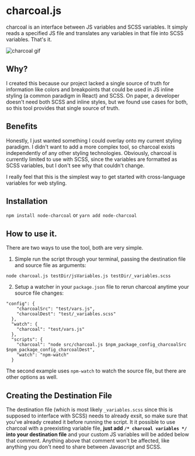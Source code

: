 # charcoal.js
charcoal is an interface between JS variables and SCSS variables. It simply reads a specified JS file and translates any variables in that file into SCSS variables. That's it.

![charcoal gif](http://imgur.com/cywW4Rw.gif)

## Why?
I created this because our project lacked a single source of truth for information like colors and breakpoints that could be used in JS inline styling (a common paradigm in React) and SCSS. On paper, a developer doesn't need both SCSS and inline styles, but we found use cases for both, so this tool provides that single source of truth.

## Benefits
Honestly, I just wanted something I could overlay onto my current styling paradigm. I didn't want to add a more complex tool, so charcoal exists independently of any other styling technologies. Obviously, charcoal is currently limited to use with SCSS, since the variables are formatted as SCSS variables, but I don't see why that couldn't change.

I really feel that this is the simplest way to get started with cross-language variables for web styling.

## Installation
`npm install node-charcoal` or `yarn add node-charcoal`

## How to use it.
There are two ways to use the tool, both are very simple.

1. Simple run the script through your terminal, passing the destination file and source file as arguments: 

`node charcoal.js testDir/jsVariables.js testDir/_variables.scss`

2. Setup a watcher in your `package.json` file to rerun charcoal anytime your source file changes:
```
"config": {
    "charcoalSrc": "test/vars.js",
    "charcoalDest": "test/_variables.scss"
  },
  "watch": {
    "charcoal": "test/vars.js"
  },
  "scripts": {
    "charcoal": "node src/charcoal.js $npm_package_config_charcoalSrc $npm_package_config_charcoalDest",
    "watch": "npm-watch"
  }
```

The second example uses `npm-watch` to watch the source file, but there are other options as well.

## Creating the Destination File
The destination file (which is most likely `_variables.scss` since this is supposed to interface with SCSS) needs to already exsit, so make sure that you've already created it before running the script. It it possible to use charcoal with a preexisting variable file, **just add `/* charcoal variables */` into your destination file** and your custom JS variables will be added below that comment. Anything above that comment won't be affected, like anything you don't need to share between Javascript and SCSS.
